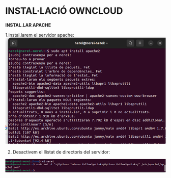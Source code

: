 # INSTAL·LACIÓ OWNCLOUD

**INSTAL.LAR APACHE** 

1.instal.larem el servidor apache:
![](FOTO1.png)

2. Desactivem el llistat de directoris del servidor:

![](FOTO5.png)
